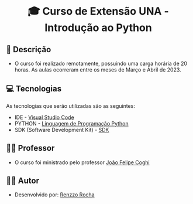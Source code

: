 <h1 align="center"> 🎓 Curso de Extensão UNA - Introdução ao Python

<h2 id=descricao> 📜 Descrição</h2>

- O curso foi realizado remotamente, possuindo uma carga horária de 20 horas. As aulas ocorreram entre os meses de Março e Abril de 2023.<br>

<h2 id=tecnologias> 💻 Tecnologias </h2>

As tecnologias que serão utilizadas são as seguintes: 

-  IDE - <a href="https://code.visualstudio.com/">Visual Studio Code</a>
-  PYTHON - <a href="https://www.python.org/">Linguagem de Programação Python</a>
-  SDK (Software Development Kit) - <a href="https://dotnet.microsoft.com/pt-br/download/visual-studio-sdks">SDK</a>

<h2 id=Professor> 👨‍🏫 Professor </h2>

- O curso foi ministrado pelo professor <a href="https://github.com/jcoghi">João Felipe Coghi</a>

<h2 id=autor> 👨‍🎓 Autor </h2>

- Desenvolvido por: <a href="github.com/renzzorocha" target="_blank">Renzzo Rocha</a>
